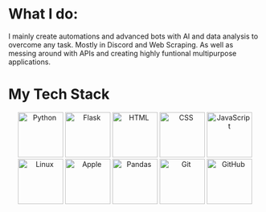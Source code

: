 # **What I do:**

I mainly create automations and advanced bots with AI and data analysis to overcome any task. Mostly in Discord and Web Scraping. As well as messing around with APIs and creating highly funtional multipurpose applications.

# **My Tech Stack**

<p align="center">
  <img src="https://cdn.jsdelivr.net/npm/devicon/icons/python/python-original.svg" alt="Python" width="90" height="90">
  <img src="https://cdn.jsdelivr.net/npm/devicon/icons/flask/flask-original.svg" alt="Flask" width="90" height="90">
  <img src="https://cdn.jsdelivr.net/npm/devicon/icons/html5/html5-original.svg" alt="HTML" width="90" height="90">
  <img src="https://cdn.jsdelivr.net/npm/devicon/icons/css3/css3-original.svg" alt="CSS" width="90" height="90">
  <img src="https://cdn.jsdelivr.net/npm/devicon/icons/javascript/javascript-original.svg" alt="JavaScript" width="90" height="90">
  <img src="https://cdn.jsdelivr.net/npm/devicon/icons/linux/linux-original.svg" alt="Linux" width="90" height="90">
  <img src="https://cdn.jsdelivr.net/npm/devicon/icons/apple/apple-original.svg" alt="Apple" width="90" height="90">
  <img src="https://cdn.jsdelivr.net/npm/devicon/icons/pandas/pandas-original.svg" alt="Pandas" width="90" height="90">
  <img src="https://cdn.jsdelivr.net/npm/devicon/icons/git/git-original.svg" alt="Git" width="90" height="90">
  <img src="https://cdn.jsdelivr.net/npm/devicon/icons/github/github-original.svg" alt="GitHub" width="90" height="90">

  
</p>

